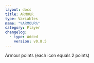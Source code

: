 ```yaml
---
layout: docs
title: ARMOUR
type: Variables
name: "%ARMOUR%"
category: Player
changelog:
  - type: Added
    version: v0.8.5
---
```

Armour points (each icon equals 2 points)
